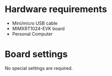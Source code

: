 Hardware requirements
=====================
- Mini/micro USB cable
- MIMXRT1024-EVK board
- Personal Computer

Board settings
============
No special settings are required.
